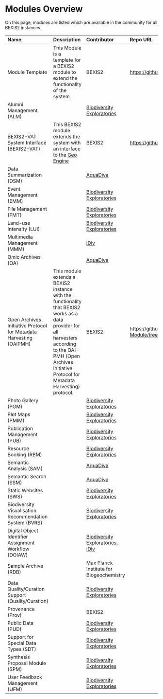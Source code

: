 # Modules Overview

On this page, modules are listed which are available in the community for all BEXIS2 instances.

| Name | Description | Contributor | Repo URL | Status |
| :-- | :-- | :-- | :-- | :-- |
| Module Template | This Module is a template for a BEXIS2 module to extend the functionality of the system. | BEXIS2 | https://github.com/BEXIS2/ModuleTemplate | [Release](https://github.com/BEXIS2/ModuleTemplate) |
| Alumni Management (ALM) |   | [Biodiversity Exploratories](https://www.biodiversity-exploratories.de/en/) |   | Release |
| BEXIS2-VAT System Interface (BEXIS2-VAT) | This BEXIS2 module extends the system with an interface to the [Geo Engine](https://www.geoengine.de/en/start/) | BEXIS2 | https://github.com/BEXIS2/VAT-Module | [Release](https://github.com/BEXIS2/VAT-Module/releases/tag/1.0) |
| Data Summarization (DSM) |   | [AquaDiva](https://www.aquadiva.uni-jena.de/) |   | Release |
| Event Management (EMM) |   | [Biodiversity Exploratories](https://www.biodiversity-exploratories.de/en/) |   | Release |
| File Management (FMT) |   | [Biodiversity Exploratories](https://www.biodiversity-exploratories.de/en/) |   | Release |
| Land-use Intensity (LUI) |   | [Biodiversity Exploratories](https://www.biodiversity-exploratories.de/en/) |   | Release |
| Multimedia Management (MMM) |   | [iDiv](https://www.idiv.de/en) |   | Release |
| Omic Archives (OA) |   | [AquaDiva](https://www.aquadiva.uni-jena.de/) |   | Release |
| Open Archives Initiative Protocol for Metadata Harvesting  (OAIPMH) | This module extends a BEXIS2 instance with the functionality that BEXIS2 works as a data provider for all harvesters according to the OAI-PMH (Open Archives Initiative Protocol for Metadata Harvesting) protocol. | BEXIS2 | https://github.com/BEXIS2/OAI-PMH-Module/tree/2.13 | [Release](https://github.com/BEXIS2/OAI-PMH-Module/tree/2.13) |
| Photo Gallery (PGM) |   | [Biodiversity Exploratories](https://www.biodiversity-exploratories.de/en/) |   | Release |
| Plot Maps (PMIM) |   | [Biodiversity Exploratories](https://www.biodiversity-exploratories.de/en/) |   | Release |
| Publication Management (PUB) |   | [Biodiversity Exploratories](https://www.biodiversity-exploratories.de/en/) |   | Release |
| Resource Booking (RBM) |   | [Biodiversity Exploratories](https://www.biodiversity-exploratories.de/en/) |   | Release |
| Semantic Analysis (SAM) |   | [AquaDiva](https://www.aquadiva.uni-jena.de/) |   | Release |
| Semantic Search (SSM) |   | [AquaDiva](https://www.aquadiva.uni-jena.de/) |   | Release |
| Static Websites (SWS) |   | [Biodiversity Exploratories](https://www.biodiversity-exploratories.de/en/) |   | Release |
| Biodiversity Visualisation Recommendation System (BVRS) |   | [Biodiversity Exploratories](https://www.biodiversity-exploratories.de/en/) |   | Under development |
| Digital Object Identifier Assignment Workflow (DOIAW) |   | [Biodiversity Exploratories,](https://www.biodiversity-exploratories.de/en/) [iDiv](https://www.idiv.de/en) |   | Under development |
| Sample Archive (RDB) |   | Max Planck Institute for Biogeochemistry |   | Under development |
| Data Quality/Curation Support (Quality/Curation) |   | [Biodiversity Exploratories](https://www.biodiversity-exploratories.de/en/) |   | Planned |
| Provenance (Prov) |   | BEXIS2 |   | Planned |
| Public Data (PUD) |   | [Biodiversity Exploratories](https://www.biodiversity-exploratories.de/en/) |   | Planned |
| Support for Special Data Types (SDT) |   | [Biodiversity Exploratories](https://www.biodiversity-exploratories.de/en/) |   | Planned |
| Synthesis Proposal Module (SPM) |   | [Biodiversity Exploratories](https://www.biodiversity-exploratories.de/en/) |   | Planned |
| User Feedback Management (UFM) |   | [Biodiversity Exploratories](https://www.biodiversity-exploratories.de/en/) |   | Planned |
